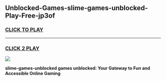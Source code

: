 
## Unblocked-Games-slime-games-unblocked-Play-Free-jp3of
<h3>
<a href="https://premium76.site?title=slime-games-unblocked&ref=17A">CLICK TO PLAY</a></h3>
<hr>

<h3>
<a href="https://premium76.site?title=slime-games-unblocked&ref=17A">CLICK 2 PLAY</a>
  
</h3>

<a href="https://premium76.site?title=slime-games-unblocked&ref=17A"><img src="https://clearcache.store/games.png"></a>


**slime-games-unblocked games unblocked: Your Gateway to Fun and Accessible Online Gaming**
